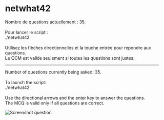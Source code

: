 # netwhat42

Nombre de questions actuellement : 35.<br/><br/>
Pour lancer le script :<br/>
./netwhat42<br/><br/>
Utilisez les flèches directionnelles et la touche entrée pour repondre aux questions.<br/>
Le QCM est valide seulement si toutes les questions sont justes.

---------------------------------------------------------------------------------

Number of questions currently being asked: 35.<br/><br/>
To launch the script: <br/>
./netwhat42<br/><br/>
Use the directional arrows and the enter key to answer the questions. <br/>
The MCQ is valid only if all questions are correct.

![Screenshot question](https://i.imgur.com/KfOszdZ.png)
